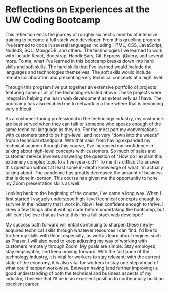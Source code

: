 # Reflections on Experiences at the UW Coding Bootcamp

This reflection ends the journey of roughly six hectic months of intensive training to become a full stack web developer.  From this gruelling program I've learned to code in several languages including HTML, CSS, JavaScript, NodeJS, SQL. MongoDB, and others.  The technologies I've learned to work with include React, Bootstrap, HandleBars, Git, Express, jQuery, and several more.  To me, what I've learned in this bootcamp breaks down into hard skills and soft skills.  The hard skills that I've learned would include the languages and technologies themselves.  The soft skills would include remote collaboration and presenting very technical concepts at a high level.

Through this program I've put together an extensive portfolio of projects featuring some or all of the technologies listed above.  These projects were integral in helping me learn web development as extensively as I have.  The bootcamp has also enabled me to network in a time where that is becoming very difficult.

As a customer-facing professional in the technology industry, my customers are best served when they can talk to someone who speaks enough of the same technical language as they do.  For the most part my conversations with customers tend to be high-level, and not very "down into the weeds" from a technical standpoint.  With that said, from having expanded my technical acumen through this course, I've increased my confidence in talking about high-level concepts with customers.  So much of sales and customer service involves answering the question of "How do I explain this extremely complex topic to a five-year-old?"  To me it is difficult to answer this question without at least some in-depth knowledge of what I'm actually talking about.  The pandemic has greatly decreased the amount of business that is done in-person.  This course has given me the opportunity to hone my Zoom presentation skills as well.

Looking back to the beginning of the course, I've came a long way.  When I first started I vaguely understood high-level technical concepts enough to survive in the industry that I work in.  Now I feel confident enough to thrive.  I knew a few things about writing code before undertaking the bootcamp, but still can't believe that as I write this I'm a full stack web developer!

My success path forward will entail continuing to sharpen these newly-acquired technical skills through whatever resources I can find.  I'd like to further my skills with React especially, as well as learn about engines such as Phaser.  I will also need to keep adjusting my way of working with customers remotely through Zoom.  My goals are simple:  Stay employed, stay employable, and keep moving forward.  With the fast pace of the technology industry, it is vital for workers to stay relevant; with the current state of the economy, it is also vital for workers to stay one step ahead of what could happen work-wise.  Between having (and further improving) a good understanding of both the technical and business aspects of my industry, I believe that I'll be in an excellent position to continuously build an excellent career.

